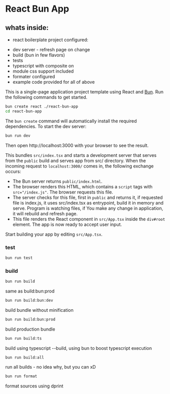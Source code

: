 # React Bun App

## whats inside:

- react boilerplate project configured:

* dev server - refresh page on change
* build (bun in few flavors)
* tests
* typescript with composite on
* module css support included
* formater configured
* example code provided for all of above

This is a single-page application project template using React and [Bun](https://bun.sh/). Run the following commands to get started.

```sh
bun create react ./react-bun-app
cd react-bun-app
```

The `bun create` command will automatically install the required dependencies. To start the dev server:

```sh
bun run dev
```

Then open http://localhost:3000 with your browser to see the result.

This bundles `src/index.tsx` and starts a development server that serves from the `public` build and serves app from src/ directory. When the incoming request to `localhost:3000/` comes in, the following exchange occurs:

- The Bun server returns `public/index.html`.
- The browser renders this HTML, which contains a `script` tags with `src="/index.js"`. The browser requests this file.
- The server checks for this file, first in `public` and returns it, if requested file is index.js, it uses src/index.tsx as entrypoint, build it in memory and serve. Program is watching files, if You make any change in application, it will rebuild and refresh page.
- This file renders the React component in `src/App.tsx` inside the `div#root` element. The app is now ready to accept user input.

Start building your app by editing `src/App.tsx`.

### test

```sh
bun run test
```

### build

```sh
bun run build
```

same as build:bun:prod

```sh
bun run build:bun:dev
```

build bundle without minification

```sh
bun run build:bun:prod
```

build production bundle

```sh
bun run build:ts
```

build using typescript --build, using bun to boost typescript execution

```sh
bun run build:all
```

run all builds - no idea why, but you can xD

```sh
bun run format
```

format sources using dprint
